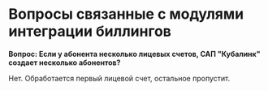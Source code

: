# Вопросы связанные с модулями интеграции биллингов

**Вопрос: Если у абонента несколько лицевых счетов, САП "Кубалинк" создает несколько абонентов?**

Нет. Обработается первый лицевой счет, остальное пропустит.
